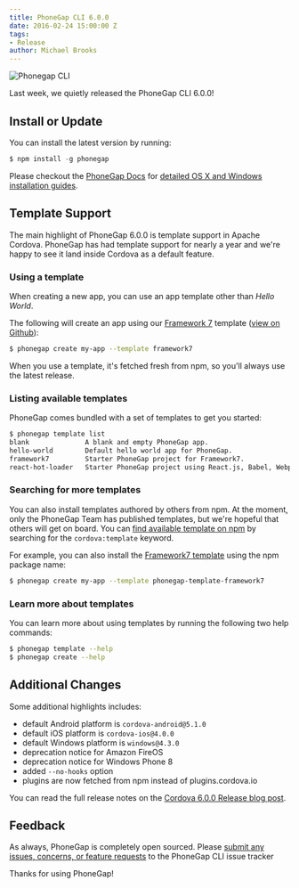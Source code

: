 ```yaml
---
title: PhoneGap CLI 6.0.0
date: 2016-02-24 15:00:00 Z
tags:
- Release
author: Michael Brooks
---
```


<img src="/blog/uploads/2016-02/phonegap-cli-6-0-0.png" alt="Phonegap CLI" style="max-width:746px" />

Last week, we quietly released the PhoneGap CLI 6.0.0!

## Install or Update

You can install the latest version by running:

```javascript
$ npm install -g phonegap
```

Please checkout the [PhoneGap Docs](http://docs.phonegap.com/) for [detailed OS X and Windows installation guides](http://docs.phonegap.com/references/phonegap-cli/install/).

## Template Support

The main highlight of PhoneGap 6.0.0 is template support in Apache Cordova. PhoneGap has had template support for nearly a year and we're happy to see it land inside Cordova as a default feature.

### Using a template

When creating a new app, you can use an app template other than _Hello World_.

The following will create an app using our [Framework 7](http://framework7.io/) template ([view on Github](http://github.com/phonegap/phonegap-template-framework7)):

```bash
$ phonegap create my-app --template framework7
```

When you use a template, it's fetched fresh from npm, so you'll always use the latest release.

### Listing available templates

PhoneGap comes bundled with a set of templates to get you started:

```bash
$ phonegap template list
blank              A blank and empty PhoneGap app.
hello-world        Default hello world app for PhoneGap.
framework7         Starter PhoneGap project for Framework7.
react-hot-loader   Starter PhoneGap project using React.js, Babel, Webpack and Hot Reloading.
```

### Searching for more templates

You can also install templates authored by others from npm. At the moment, only the PhoneGap Team has published templates, but we're hopeful that others will get on board. You can [find available template on npm](https://www.npmjs.com/search?q=cordova%3Atemplate) by searching for the `cordova:template` keyword.

For example, you can also install the [Framework7 template](https://www.npmjs.com/package/phonegap-template-framework7) using the npm package name:

```bash
$ phonegap create my-app --template phonegap-template-framework7
```

### Learn more about templates

You can learn more about using templates by running the following two help commands:

```bash
$ phonegap template --help
$ phonegap create --help
```

## Additional Changes

Some additional highlights includes:

- default Android platform is `cordova-android@5.1.0`
- default iOS platform is `cordova-ios@4.0.0`
- default Windows platform is `windows@4.3.0`
- deprecation notice for Amazon FireOS
- deprecation notice for Windows Phone 8
- added `--no-hooks` option
- plugins are now fetched from npm instead of plugins.cordova.io

You can read the full release notes on the [Cordova 6.0.0 Release blog post](http://cordova.apache.org/news/2016/01/28/tools-release.html).

## Feedback

As always, PhoneGap is completely open sourced. Please [submit any issues, concerns, or feature requests](https://github.com/phonegap/phonegap-cli/issues) to the PhoneGap CLI issue tracker

Thanks for using PhoneGap!
